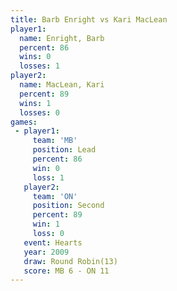 ```yaml
---
title: Barb Enright vs Kari MacLean
player1:             
  name: Enright, Barb
  percent: 86        
  wins: 0            
  losses: 1          
player2:             
  name: MacLean, Kari
  percent: 89        
  wins: 1            
  losses: 0          
games:
 - player1:        
     team: 'MB'    
     position: Lead
     percent: 86   
     win: 0        
     loss: 1       
   player2:          
     team: 'ON'      
     position: Second
     percent: 89     
     win: 1          
     loss: 0         
   event: Hearts        
   year: 2009           
   draw: Round Robin(13)
   score: MB 6 - ON 11  
---
```

